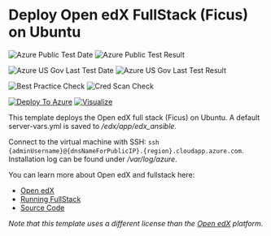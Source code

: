 # Deploy Open edX FullStack (Ficus) on Ubuntu

![Azure Public Test Date](https://azurequickstartsservice.blob.core.windows.net/badges/openedx-fullstack-ubuntu/PublicLastTestDate.svg)
![Azure Public Test Result](https://azurequickstartsservice.blob.core.windows.net/badges/openedx-fullstack-ubuntu/PublicDeployment.svg)

![Azure US Gov Last Test Date](https://azurequickstartsservice.blob.core.windows.net/badges/openedx-fullstack-ubuntu/FairfaxLastTestDate.svg)
![Azure US Gov Last Test Result](https://azurequickstartsservice.blob.core.windows.net/badges/openedx-fullstack-ubuntu/FairfaxDeployment.svg)

![Best Practice Check](https://azurequickstartsservice.blob.core.windows.net/badges/openedx-fullstack-ubuntu/BestPracticeResult.svg)
![Cred Scan Check](https://azurequickstartsservice.blob.core.windows.net/badges/openedx-fullstack-ubuntu/CredScanResult.svg)

[![Deploy To Azure](https://raw.githubusercontent.com/fathym-it/azure-quickstart-templates/master/1-CONTRIBUTION-GUIDE/images/deploytoazure.svg?sanitize=true)](https://portal.azure.com/#create/Microsoft.Template/uri/https%3A%2F%2Fraw.githubusercontent.com%2Ffathym-it%2Fazure-quickstart-templates%2Fmaster%2Fopenedx-fullstack-ubuntu%2Fazuredeploy.json)  [![Visualize](https://raw.githubusercontent.com/fathym-it/azure-quickstart-templates/master/1-CONTRIBUTION-GUIDE/images/visualizebutton.svg?sanitize=true)](http://armviz.io/#/?load=https%3A%2F%2Fraw.githubusercontent.com%2Ffathym-it%2Fazure-quickstart-templates%2Fmaster%2Fopenedx-fullstack-ubuntu%2Fazuredeploy.json)

This template deploys the Open edX full stack (Ficus) on Ubuntu. A default server-vars.yml is saved to */edx/app/edx_ansible*.

Connect to the virtual machine with SSH: `ssh {adminUsername}@{dnsNameForPublicIP}.{region}.cloudapp.azure.com`. Installation log can be found under */var/log/azure*.

You can learn more about Open edX and fullstack here:
- [Open edX](https://open.edx.org)
- [Running FullStack](https://openedx.atlassian.net/wiki/display/OpenOPS/Running+Fullstack)
- [Source Code](https://github.com/edx/edx-platform)

*Note that this template uses a different license than the [Open edX](https://github.com/edx/edx-platform/blob/master/LICENSE) platform.*


